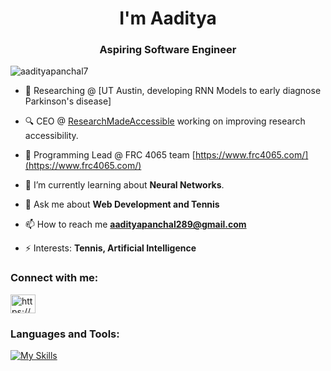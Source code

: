 <h1 align="center">I'm Aaditya</h1>
<h3 align="center">Aspiring Software Engineer</h3>

<p align="left"> <img src="https://komarev.com/ghpvc/?username=aadityapanchal7&label=Profile%20views&color=0e75b6&style=flat" alt="aadityapanchal7" /> </p>

- 🔭 Researching @ [UT Austin, developing RNN Models to early diagnose Parkinson's disease]

- 🔍 CEO @ [ResearchMadeAccessible](https://researchmadeaccessible.org/) working on improving research accessibility. 

- 🤖 Programming Lead @ FRC 4065 team [https://www.frc4065.com/](https://www.frc4065.com/)
  
- 🌱 I’m currently learning about **Neural Networks**.

- 💬 Ask me about **Web Development and Tennis**

- 📫 How to reach me **aadityapanchal289@gmail.com**

- ⚡ Interests: **Tennis, Artificial Intelligence**

<h3 align="left">Connect with me:</h3>
<p align="left">
<a href="https://www.linkedin.com/in/aaditya-panchal-3968202b5/" target="blank"><img align="center" src="https://raw.githubusercontent.com/rahuldkjain/github-profile-readme-generator/master/src/images/icons/Social/linked-in-alt.svg" alt="https://www.linkedin.com/in/aaditya-panchal-3968202b5/" height="30" width="40" /></a>
</p>

<h3 align="left">Languages and Tools:</h3>

[![My Skills](https://skillicons.dev/icons?i=py,html,css,ts,react,pytorch,tensorflow,sklearn,bash,docker,unity,flask,fastapi,mongodb,git)](https://skillicons.dev)
